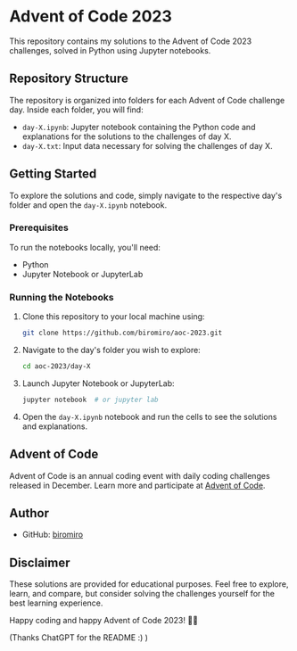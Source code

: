 # Advent of Code 2023

This repository contains my solutions to the Advent of Code 2023 challenges, solved in Python using Jupyter notebooks.

## Repository Structure

The repository is organized into folders for each Advent of Code challenge day. Inside each folder, you will find:

- `day-X.ipynb`: Jupyter notebook containing the Python code and explanations for the solutions to the challenges of day X.
- `day-X.txt`: Input data necessary for solving the challenges of day X.

## Getting Started

To explore the solutions and code, simply navigate to the respective day's folder and open the `day-X.ipynb` notebook.

### Prerequisites

To run the notebooks locally, you'll need:

- Python
- Jupyter Notebook or JupyterLab

### Running the Notebooks

1. Clone this repository to your local machine using:
    ```bash
    git clone https://github.com/biromiro/aoc-2023.git
    ```

2. Navigate to the day's folder you wish to explore:
    ```bash
    cd aoc-2023/day-X
    ```

3. Launch Jupyter Notebook or JupyterLab:
    ```bash
    jupyter notebook  # or jupyter lab
    ```

4. Open the `day-X.ipynb` notebook and run the cells to see the solutions and explanations.

## Advent of Code

Advent of Code is an annual coding event with daily coding challenges released in December. Learn more and participate at [Advent of Code](https://adventofcode.com/).

## Author

- GitHub: [biromiro](https://github.com/biromiro)

## Disclaimer

These solutions are provided for educational purposes. Feel free to explore, learn, and compare, but consider solving the challenges yourself for the best learning experience.

Happy coding and happy Advent of Code 2023! 🎄🌟

(Thanks ChatGPT for the README :) )
